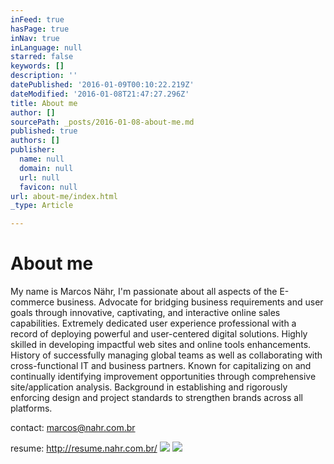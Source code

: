 ```yaml
---
inFeed: true
hasPage: true
inNav: true
inLanguage: null
starred: false
keywords: []
description: ''
datePublished: '2016-01-09T00:10:22.219Z'
dateModified: '2016-01-08T21:47:27.296Z'
title: About me
author: []
sourcePath: _posts/2016-01-08-about-me.md
published: true
authors: []
publisher:
  name: null
  domain: null
  url: null
  favicon: null
url: about-me/index.html
_type: Article

---
```

# About me

My name is Marcos Nähr, I'm passionate about all aspects of the E-commerce business. Advocate for bridging business requirements and user goals through innovative, captivating, and interactive online sales capabilities. Extremely dedicated user experience professional with a record of deploying powerful and user-centered digital solutions. Highly skilled in developing impactful web sites and online tools enhancements. History of successfully managing global teams as well as collaborating with cross-functional IT and business partners. Known for capitalizing on and continually identifying improvement opportunities through comprehensive site/application analysis. Background in establishing and rigorously enforcing design and project standards to strengthen brands across all platforms.

contact: marcos@nahr.com.br

resume: http://resume.nahr.com.br/
![](https://the-grid-user-content.s3-us-west-2.amazonaws.com/2708bf04-2199-4590-bc7e-8359bf9316ee.jpg)
![](https://the-grid-user-content.s3-us-west-2.amazonaws.com/6cfd7b7f-4020-4d71-8b3a-f04e90f96a09.jpg)